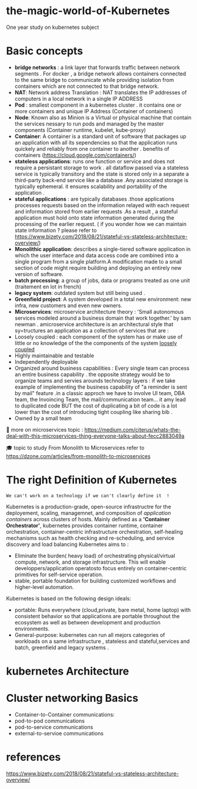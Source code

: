 # the-magic-world-of-Kubernetes
One year study on kubernetes subject

# Basic concepts
- **bridge networks** : a link layer that forwards traffic between network segments . For docker , a bridge network allows containers connected to the same bridge to communicate while providing isolation from containers which are not connected to that bridge network.
- **NAT**: Network address Translation : NAT translates the IP addresses of computers in a local network in a single IP ADDRESS
- **Pod** : smallest component in a kubernetes cluster . it contains one or more containers and unique IP Address (Container of containers)
- **Node**: Known also as Minion is a Virtual or physical machine that contain the services nessary to run pods and managed by the master components (Container runtime, kubelet, kube-proxy)
- **Container**: A container is a standard unit of software that packages up an application with all its sependencies so that the application runs quickely and reliably from one container to another . benefits of containers (https://cloud.google.com/containers/)
- **stateless applications**: runs one function or service and does not require a persistant storage to work . all dataflow passed via a stateless service is typically transitory and the state is stored only in a separate a third-party back-end service like a database .Any associated storage is typically ephemeral. it ensures scalability and portability of the application .
- **stateful applications** : are typically databases .those applications processes requests based on the information relayed with each request and information stored from earlier requests .As a result , a stateful application must hold onto state information generated during the processing of the earlier request. ( if you wonder how we can maintain state information ? please refer to https://www.bizety.com/2018/08/21/stateful-vs-stateless-architecture-overview/)
- **Monolithic application**: describes a single-tiered software application in which the user interface and data access code are combined into a single program from a single platform.A modification made to a small section of code might require building and deploying an entirely new version of software.
- **batch processing**: a group of jobs, data or programs treated as one unit (traitement en lot in french)
- **legacy system**: outdated system but still being used .
- **Greenfield project**: A system developed in a total new environment:  new infra, new customers and even new owners.
-  **Microservices**: microservice architecture theory : 'Small autonomous services modeled around a business domain that work together.' by sam newman . amicroservice architecture is an architectural style that sy=tructures an application as a collection of services that are :
- Loosely coupled : each component of the system has or make use of little or no knowledge of the the components of the system
[loosely coupled](!assets/README-4b506.png)
- Highly maintainable and testable
- Independently deployable
- Organized around business capabilities : Every single team can process an entire business capability . the opposite strategy would be to organize teams and servies arounds technology layers : if we take example of implementing the business capability of  "a reminder is sent by mail" feature .in a classic approch we have to involve UI team, DBA team, the Invoincing Team, the mail/communication team...
it amy lead to duplicated code BUT the cost of duplicating a bit of code is a lot lower than the cost of introducing tight coupling like sharing bib .
- Owned by a small team

🚗 more on microservices topic : https://medium.com/citerus/whats-the-deal-with-this-microservices-thing-everyone-talks-about-fecc2883049a

🎓 topic to study From Monolith to Microservices refer to https://dzone.com/articles/from-monolith-to-microservices



# The right Definition of Kubernetes


`We can't work on a technology if we can't clearly define it  !`

Kubernetes is a production-grade, open-source infrastructre for the deployement, scaling, managemnet, and composition of *application containers* across clusters of hosts. Mainly defined as a **'Container Orchestrator'**, kubernetes provides container runtime, container orchestration, container-centric infrastructure orchestration, self-healing mechanisms such as health checking and re-scheduling, and service discovery and load balancing
Kubernetes aims to :
- Eliminate the burden( heavy load) of orchestrating physical/virtual compute, network, and storage infrastructure. This will enable developpers/application operatosto focus entirely on container-centric primitives for self-service operation.
- stable, portable foundation for building customized workflows and higher-level automation.

Kubernetes is based on the following design ideals:
- portable: Runs everywhere (cloud,private, bare metal, home laptop) with consistent behavior so that applications are portable throughout the ecosystem as well as between development and production environments.
- General-purpose: kubernetes can run all mejors categories of workloads on a same infrastructure , stateless and stateful,services and batch, greenfield and legacy systems .
# kubernetes Architecture


# Cluster networking Basics

- Container-to-Container communications:
- pod-to-pod communications
- pod-to-service communications
- external-to-servioe communications
# references
https://www.bizety.com/2018/08/21/stateful-vs-stateless-architecture-overview/
